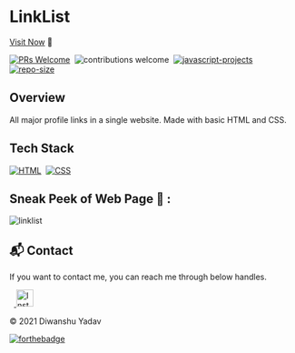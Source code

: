 # LinkList

[Visit Now](https://diwanshu-lab.github.io/LinkList) 🚀

[![PRs Welcome](https://img.shields.io/badge/PRs-Welcome-brightgreen.svg?style=flat&logo=github)](https://github.com/diwanshu-lab/LinkList)&nbsp;
![contributions welcome](https://img.shields.io/static/v1.svg?label=Contributions&message=Welcome&color=brightgreen&style=flat&logo=github)&nbsp;
[![javascript-projects](https://img.shields.io/website-up-down-green-red/http/shields.io.svg?color=blue)](https://diwanshu-lab.github.io/LinkList/)&nbsp;
[![repo-size](https://img.shields.io/github/repo-size/diwanshu-lab/JavaScript-Projects)](https://github.com/diwanshu-lab/LinkList)




## Overview

All major profile links in a single website.
Made with basic HTML and CSS.

## Tech Stack
[![HTML](https://img.shields.io/badge/html5%20-%23E34F26.svg?&style=for-the-badge&logo=html5&logoColor=white)](https://github.com/diwanshu-lab/LinkList/search?l=html)&nbsp;
[![CSS](https://img.shields.io/badge/css3%20-%231572B6.svg?&style=for-the-badge&logo=css3&logoColor=white)](https://github.com/diwanshu-lab/LinkList/search?l=css)&nbsp;

## Sneak Peek of Web Page 🙈 :
![linklist](https://github.com/user-attachments/assets/8ff9735a-881f-4b85-98f4-274e8d3b0ddb)



<h2>📬 Contact</h2>

If you want to contact me, you can reach me through below handles.

&nbsp;&nbsp;<a href="https://www.instagram.com/connect_with_diwan/" target="_blank">
  <img src="https://upload.wikimedia.org/wikipedia/commons/a/a5/Instagram_icon.png" alt="Instagram" width="30">
</a>

© 2021 Diwanshu Yadav


[![forthebadge](https://forthebadge.com/images/badges/built-with-love.svg)](https://forthebadge.com)

